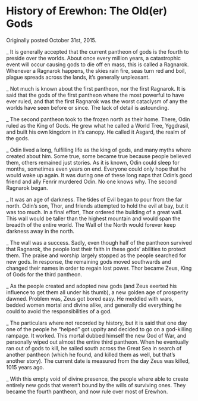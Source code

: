 # History of Erewhon: The Old(er) Gods

Originally posted October 31st, 2015.

_ It is generally accepted that the current pantheon of gods is the fourth to preside over the worlds. About once every million years, a catastrophic event will occur causing gods to die off en mass, this is called a Ragnarok. Whenever a Ragnarok happens, the skies rain fire, seas turn red and boil, plague spreads across the lands, it’s generally unpleasant.

_ Not much is known about the first pantheon, nor the first Ragnarok. It is said that the gods of the first pantheon where the most powerful to have ever ruled, and that the first Ragnarok was the worst cataclysm of any the worlds have seen before or since. The lack of detail is astounding.

_ The second pantheon took to the frozen north as their home. There, Odin ruled as the King of Gods. He grew what he called a World Tree, Yggdrasil, and built his own kingdom in it’s canopy. He called it Asgard, the realm of the gods.

_ Odin lived a long, fulfilling life as the king of gods, and many myths where created about him. Some true, some became true because people believed them, others remained just stories. As it is known, Odin could sleep for months, sometimes even years on end. Everyone could only hope that he would wake up again. It was during one of these long naps that Odin’s good friend and ally Fenrir murdered Odin. No one knows why. The second Ragnarok began.

_ It was an age of darkness. The tides of Evil began to pour from the far north. Odin’s son, Thor, and friends attempted to hold the evil at bay, but it was too much. In a final effort, Thor ordered the building of a great wall. This wall would be taller than the highest mountain and would span the breadth of the entire world. The Wall of the North would forever keep darkness away in the north.

_ The wall was a success. Sadly, even though half of the pantheon survived that Ragnarok, the people lost their faith in these gods’ abilities to protect them. The praise and worship largely stopped as the people searched for new gods. In response, the remaining gods moved southwards and changed their names in order to regain lost power. Thor became Zeus, King of Gods for the third pantheon.

_ As the people created and adopted new gods (and Zeus exerted his influence to get them all under his thumb), a new golden age of prosperity dawned. Problem was, Zeus got bored easy. He meddled with wars, bedded women mortal and divine alike, and generally did everything he could to avoid the responsibilities of a god.

_ The particulars where not recorded by history, but it is said that one day one of the people he “helped” got uppity and decided to go on a god-killing rampage. It worked. This mortal dubbed himself the new God of War, and personally wiped out almost the entire third pantheon. When he eventually ran out of gods to kill, he sailed south across the Great Sea in search of another pantheon (which he found, and killed them as well, but that’s another story). The current date is measured from the day Zeus was killed, 1015 years ago.

_ With this empty void of divine presence, the people where able to create entirely new gods that weren’t bound by the wills of surviving ones. They became the fourth pantheon, and now rule over most of Erewhon.